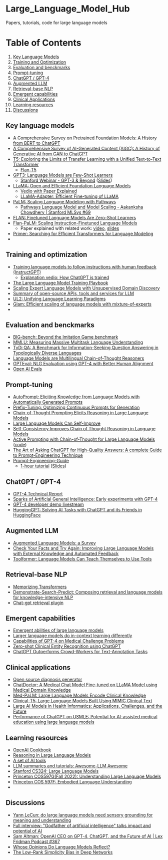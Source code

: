 # Large_Language_Model_Hub
Papers, tutorials, code for large language models

# Table of Contents
1. [Key Language Models](#key-language-models)
2. [Training and Optimization](#training-and-optimization)
3. [Evaluation and benckmarks](#evaluation-and-benckmarks)
4. [Prompt-tuning](#prompt-tuning)
5. [ChatGPT / GPT-4](#chatgpt--gpt-4)
6. [Augmented LLM](#augmented-llm)
7. [Retrieval-base NLP](#retrieval-base-nlp)
8. [Emergent capabilities](#emergent-capabilities)
9. [Clinical Applications](#clinical-applications)
10. [Learning resources](#learning-resources)
11. [Discussions](#discussions)

## Key language models
- [A Comprehensive Survey on Pretrained Foundation Models: A History from BERT to ChatGPT](https://arxiv.org/pdf/2302.09419.pdf)
- [A Comprehensive Survey of AI-Generated Content (AIGC): A History of Generative AI from GAN to ChatGPT](https://arxiv.org/abs/2303.04226)
- [T5: Exploring the Limits of Transfer Learning with a Unified Text-to-Text Transformer](https://arxiv.org/abs/1910.10683)
  - [Flan-T5](https://huggingface.co/docs/transformers/model_doc/flan-t5)
- [GPT3: Language Models are Few-Shot Learners](https://arxiv.org/abs/2005.14165)
  - [Stanford Webinar - GPT-3 & Beyond](https://www.youtube.com/watch?v=-lnHHWRCDGk) ([Slides](https://docs.google.com/presentation/d/1WPYaLEEVJJI_-DOzjudeVoYpl_y0yUi1kWs0VFBnba4/edit#slide=id.g1c79e641885_1_554))
- [LLaMA: Open and Efficient Foundation Language Models](https://arxiv.org/abs/2302.13971) 
  - [Vedio with Paper Explained](https://www.youtube.com/watch?v=E5OnoYF2oAk)
  - [LLaMA-Adapter: Efficient Fine-tuning of LLaMA](https://github.com/ZrrSkywalker/LLaMA-Adapter)
- [PaLM: Scaling Language Modeling with Pathways](https://arxiv.org/abs/2204.02311)
  - [Pathways Language Model and Model Scaling - Aakanksha Chowdhery | Stanford MLSys #69](https://www.youtube.com/watch?v=CV_eBVwzOaw)
- [FLAN: Finetuned Language Models Are Zero-Shot Learners](https://arxiv.org/abs/2109.01652)
- [Flan-PaLM: Scaling Instruction-Finetuned Language Models](https://arxiv.org/abs/2210.11416)
  - Paper explained with related work: [video](https://www.youtube.com/watch?v=QdwETwqyREY), [slides](https://samuelalbanie.com/files/digest-slides/2022-10-scaling-instruction-finetuned-language-models.pdf)
- [Primer: Searching for Efficient Transformers for Language Modeling](https://arxiv.org/abs/2109.08668)
- 

## Training and optimization
- [Training language models to follow instructions with human feedback (InstructGPT)](https://arxiv.org/abs/2203.02155)
  - [Explanation vedio: How ChatGPT is trained](https://www.youtube.com/watch?v=VPRSBzXzavo)
- [The Large Language Model Training Playbook](https://github.com/huggingface/large_language_model_training_playbook)
- [Scaling Expert Language Models with Unsupervised Domain Discovery](https://arxiv.org/abs/2303.14177)
- [Summary of open-source APIs, tools and services for LLM](https://github.com/kasperjunge/LLM-Guide)
- [UL2: Unifying Language Learning Paradigms](https://arxiv.org/abs/2205.05131)
- [Glam: Efficient scaling of language models with mixture-of-experts](https://proceedings.mlr.press/v162/du22c.html)
- 

## Evaluation and benckmarks
- [BIG-bench: Beyond the Imitation Game benchmark](https://arxiv.org/abs/2206.04615)
- [MMLU: Measuring Massive Multitask Language Understanding](https://arxiv.org/abs/2009.03300)
- [TyDi QA: A Benchmark for Information-Seeking Question Answering in Typologically Diverse Languages](https://arxiv.org/abs/2003.05002)
- [Language Models are Multilingual Chain-of-Thought Reasoners](https://arxiv.org/abs/2210.03057)
- [GPTEval: NLG Evaluation using GPT-4 with Better Human Alignment](https://arxiv.org/abs/2303.16634)
- [Open AI Evals](https://github.com/openai/evals)

## Prompt-tuning
- [AutoPrompt: Eliciting Knowledge from Language Models with Automatically Generated Prompts](https://arxiv.org/abs/2010.15980)
- [Prefix-Tuning: Optimizing Continuous Prompts for Generation](https://arxiv.org/abs/2101.00190L)
- [Chain-of-Thought Prompting Elicits Reasoning in Large Language Models](https://arxiv.org/abs/2201.11903)
- [Large Language Models Can Self-Improve](https://arxiv.org/abs/2210.11610)
- [Self-Consistency Improves Chain of Thought Reasoning in Language Models](https://arxiv.org/abs/2203.11171)
- [Active Prompting with Chain-of-Thought for Large Language Models](https://arxiv.org/abs/2302.12246) ([code](https://github.com/shizhediao/active-prompt))
- [The Art of Asking ChatGPT for High-Quality Answers: A complete Guide to Prompt-Engineering Technique](https://www.amazon.com/Art-Asking-ChatGPT-High-Quality-Answers/dp/B0BT2JB67Y)
- [Prompt-Engineering-Guide](https://github.com/dair-ai/Prompt-Engineering-Guide)
  - [1-hour tutorial](https://www.youtube.com/watch?v=dOxUroR57xs) ([Slides](https://github.com/dair-ai/Prompt-Engineering-Guide/blob/main/lecture/Prompt-Engineering-Lecture-Elvis.pdf))




## ChatGPT / GPT-4
- [GPT-4 Technical Report](https://cdn.openai.com/papers/gpt-4.pdf)
- [Sparks of Artificial General Intelligence: Early experiments with GPT-4](https://arxiv.org/abs/2303.12712v1)
- [GPT-4 developer demo livestream](https://www.youtube.com/watch?v=outcGtbnMuQ&ab_channel=OpenAI)
- [HuggingGPT: Solving AI Tasks with ChatGPT and its Friends in HuggingFace](https://arxiv.org/abs/2303.17580)

## Augmented LLM
- [Augmented Language Models: a Survey](https://arxiv.org/abs/2302.07842)
- [Check Your Facts and Try Again: Improving Large Language Models with External Knowledge and Automated Feedback](https://arxiv.org/abs/2302.12813)
- [Toolformer: Language Models Can Teach Themselves to Use Tools](https://arxiv.org/abs/2302.04761)

## Retrieval-base NLP
- [Memorizing Transformers](https://arxiv.org/abs/2203.08913)
- [Demonstrate-Search-Predict: Composing retrieval and language models for knowledge-intensive NLP](https://arxiv.org/abs/2212.14024)
- [Chat-gpt retrieval plugin](https://github.com/openai/chatgpt-retrieval-plugin)

## Emergent capabilities
- [Emergent abilities of large language models](https://www.jasonwei.net/blog/emergence)
- [Larger language models do in-context learning differently](https://arxiv.org/abs/2303.03846)
- [Capabilities of GPT-4 on Medical Challenge Problems](https://arxiv.org/abs/2303.13375)
- [Zero-shot Clinical Entity Recognition using ChatGPT](https://arxiv.org/pdf/2303.16416v1.pdf)
- [ChatGPT Outperforms Crowd-Workers for Text-Annotation Tasks](https://arxiv.org/abs/2303.15056)

## Clinical applications
- [Open source diagnosis generator](https://glass.health/ai)
- [ChatDoctor: A Medical Chat Model Fine-tuned on LLaMA Model using Medical Domain Knowledge](https://arxiv.org/abs/2303.14070v1)
- [Med-PaLM: Large Language Models Encode Clinical Knowledge](https://arxiv.org/abs/2212.13138)
- [Clinical-T5: Large Language Models Built Using MIMIC Clinical Text](https://physionet.org/content/clinical-t5/1.0.0/)
- [Large AI Models in Health Informatics: Applications, Challenges, and the Future](https://arxiv.org/abs/2303.11568)
- [Performance of ChatGPT on USMLE: Potential for AI-assisted medical education using large language models](https://www.ncbi.nlm.nih.gov/pmc/articles/PMC9931230/)


## Learning resources
- [OpenAI Cookbook](https://github.com/openai/openai-cookbook)
- [Reasoning in Large Language Models](https://github.com/jeffhj/LM-reasoning)
- [A set of AI tools](https://github.com/meetpateltech/AI-Infinity)
- [LLM summaries and tutorials: Awesome-LLM Awesome](https://github.com/Hannibal046/Awesome-LLM)
- [Stanford CS324: Large Language Models](https://stanford-cs324.github.io/winter2022/)
- [Princeton COS597G(Fall 2022): Understanding Large Language Models](https://www.cs.princeton.edu/courses/archive/fall22/cos597G/)
- [Princeton COS 597F: Embodied Language Understanding](https://sites.google.com/princeton.edu/cos597f)
- 


## Discussions
- [Yann LeCun: do large language models need sensory grounding for meaning and understanding](https://drive.google.com/file/d/1BU5bV3X5w65DwSMapKcsr0ZvrMRU_Nbi/view)
- [Full interview: "Godfather of artificial intelligence" talks impact and potential of AI](https://www.youtube.com/watch?v=qpoRO378qRY)
- [Sam Altman: OpenAI CEO on GPT-4, ChatGPT, and the Future of AI | Lex Fridman Podcast #367](https://www.youtube.com/watch?v=L_Guz73e6fw)
- [Whose Opinions Do Language Models Reflect?](https://arxiv.org/abs/2303.17548)
- [The Low-Rank Simplicity Bias in Deep Networks](https://arxiv.org/abs/2103.10427)
